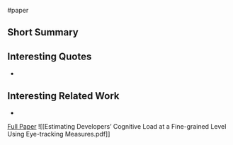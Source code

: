 #paper 

## Short Summary ##

## Interesting Quotes ##
- 

## Interesting Related Work ##
- 

[Full Paper](https://dl.acm.org/doi/10.1145/3524610.3527890) ![[Estimating Developers’ Cognitive Load at a Fine-grained Level Using Eye-tracking Measures.pdf]]